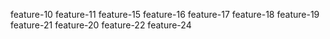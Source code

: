 feature-10
feature-11
feature-15
feature-16
feature-17
feature-18
feature-19
feature-21
feature-20
feature-22
feature-24

